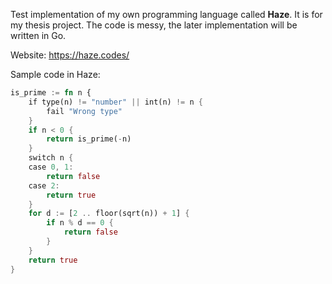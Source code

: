 Test implementation of my own programming language called **Haze**. It is for my thesis project. The code is messy, the later implementation will be written in Go.

Website: https://haze.codes/

Sample code in Haze:

```rust
is_prime := fn n {
    if type(n) != "number" || int(n) != n {
        fail "Wrong type"
    }
    if n < 0 {
        return is_prime(-n)
    }
    switch n {
    case 0, 1:
        return false
    case 2:
        return true
    }
    for d := [2 .. floor(sqrt(n)) + 1] {
        if n % d == 0 {
            return false
        }
    }
    return true
}
```